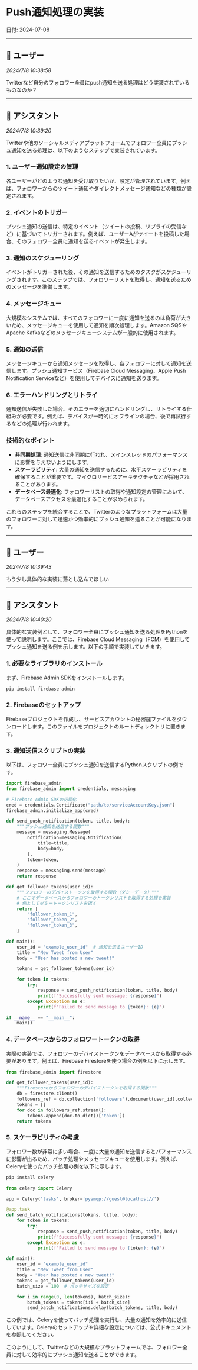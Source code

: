 # Push通知処理の実装

日付: 2024-07-08

---

## 👤 ユーザー
*2024/7/8 10:38:58*

Twitterなど自分のフォロワー全員にpush通知を送る処理はどう実装されているものなのか？

---

## 🤖 アシスタント
*2024/7/8 10:39:20*

Twitterや他のソーシャルメディアプラットフォームでフォロワー全員にプッシュ通知を送る処理は、以下のようなステップで実装されています。

### 1. ユーザー通知設定の管理
各ユーザーがどのような通知を受け取りたいか、設定が管理されています。例えば、フォロワーからのツイート通知やダイレクトメッセージ通知などの種類が設定されます。

### 2. イベントのトリガー
プッシュ通知の送信は、特定のイベント（ツイートの投稿、リプライの受信など）に基づいてトリガーされます。例えば、ユーザーAがツイートを投稿した場合、そのフォロワー全員に通知を送るイベントが発生します。

### 3. 通知のスケジューリング
イベントがトリガーされた後、その通知を送信するためのタスクがスケジューリングされます。このステップでは、フォロワーリストを取得し、通知を送るためのメッセージを準備します。

### 4. メッセージキュー
大規模なシステムでは、すべてのフォロワーに一度に通知を送るのは負荷が大きいため、メッセージキューを使用して通知を順次処理します。Amazon SQSやApache Kafkaなどのメッセージキューシステムが一般的に使用されます。

### 5. 通知の送信
メッセージキューから通知メッセージを取得し、各フォロワーに対して通知を送信します。プッシュ通知サービス（Firebase Cloud Messaging、Apple Push Notification Serviceなど）を使用してデバイスに通知を送ります。

### 6. エラーハンドリングとリトライ
通知送信が失敗した場合、そのエラーを適切にハンドリングし、リトライする仕組みが必要です。例えば、デバイスが一時的にオフラインの場合、後で再試行するなどの処理が行われます。

### 技術的なポイント
- **非同期処理**: 通知送信は非同期に行われ、メインスレッドのパフォーマンスに影響を与えないようにします。
- **スケーラビリティ**: 大量の通知を送信するために、水平スケーラビリティを確保することが重要です。マイクロサービスアーキテクチャなどが採用されることがあります。
- **データベース最適化**: フォロワーリストの取得や通知設定の管理において、データベースアクセスを最適化することが求められます。

これらのステップを統合することで、Twitterのようなプラットフォームは大量のフォロワーに対して迅速かつ効率的にプッシュ通知を送ることが可能になります。

---

## 👤 ユーザー
*2024/7/8 10:39:43*

もう少し具体的な実装に落とし込んでほしい

---

## 🤖 アシスタント
*2024/7/8 10:40:20*

具体的な実装例として、フォロワー全員にプッシュ通知を送る処理をPythonを使って説明します。ここでは、Firebase Cloud Messaging（FCM）を使用してプッシュ通知を送る例を示します。以下の手順で実装していきます。

### 1. 必要なライブラリのインストール
まず、Firebase Admin SDKをインストールします。

```sh
pip install firebase-admin
```

### 2. Firebaseのセットアップ
Firebaseプロジェクトを作成し、サービスアカウントの秘密鍵ファイルをダウンロードします。このファイルをプロジェクトのルートディレクトリに置きます。

### 3. 通知送信スクリプトの実装
以下は、フォロワー全員にプッシュ通知を送信するPythonスクリプトの例です。

```python
import firebase_admin
from firebase_admin import credentials, messaging

# Firebase Admin SDKの初期化
cred = credentials.Certificate("path/to/serviceAccountKey.json")
firebase_admin.initialize_app(cred)

def send_push_notification(token, title, body):
    """プッシュ通知を送信する関数"""
    message = messaging.Message(
        notification=messaging.Notification(
            title=title,
            body=body,
        ),
        token=token,
    )
    response = messaging.send(message)
    return response

def get_follower_tokens(user_id):
    """フォロワーのデバイストークンを取得する関数（ダミーデータ）"""
    # ここでデータベースからフォロワーのトークンリストを取得する処理を実装
    # 例としてダミートークンリストを返す
    return [
        "follower_token_1",
        "follower_token_2",
        "follower_token_3",
    ]

def main():
    user_id = "example_user_id"  # 通知を送るユーザーID
    title = "New Tweet from User"
    body = "User has posted a new tweet!"

    tokens = get_follower_tokens(user_id)

    for token in tokens:
        try:
            response = send_push_notification(token, title, body)
            print(f"Successfully sent message: {response}")
        except Exception as e:
            print(f"Failed to send message to {token}: {e}")

if __name__ == "__main__":
    main()
```

### 4. データベースからのフォロワートークンの取得
実際の実装では、フォロワーのデバイストークンをデータベースから取得する必要があります。例えば、Firebase Firestoreを使う場合の例を以下に示します。

```python
from firebase_admin import firestore

def get_follower_tokens(user_id):
    """Firestoreからフォロワーのデバイストークンを取得する関数"""
    db = firestore.client()
    followers_ref = db.collection('followers').document(user_id).collection('tokens')
    tokens = []
    for doc in followers_ref.stream():
        tokens.append(doc.to_dict()['token'])
    return tokens
```

### 5. スケーラビリティの考慮
フォロワー数が非常に多い場合、一度に大量の通知を送信するとパフォーマンスに影響が出るため、バッチ処理やメッセージキューを使用します。例えば、Celeryを使ったバッチ処理の例を以下に示します。

```sh
pip install celery
```

```python
from celery import Celery

app = Celery('tasks', broker='pyamqp://guest@localhost//')

@app.task
def send_batch_notifications(tokens, title, body):
    for token in tokens:
        try:
            response = send_push_notification(token, title, body)
            print(f"Successfully sent message: {response}")
        except Exception as e:
            print(f"Failed to send message to {token}: {e}")

def main():
    user_id = "example_user_id"
    title = "New Tweet from User"
    body = "User has posted a new tweet!"
    tokens = get_follower_tokens(user_id)
    batch_size = 100  # バッチサイズを設定

    for i in range(0, len(tokens), batch_size):
        batch_tokens = tokens[i:i + batch_size]
        send_batch_notifications.delay(batch_tokens, title, body)
```

この例では、Celeryを使ってバッチ処理を実行し、大量の通知を効率的に送信しています。Celeryのセットアップや詳細な設定については、公式ドキュメントを参照してください。

このようにして、Twitterなどの大規模なプラットフォームでは、フォロワー全員に対して効率的にプッシュ通知を送ることができます。

---
